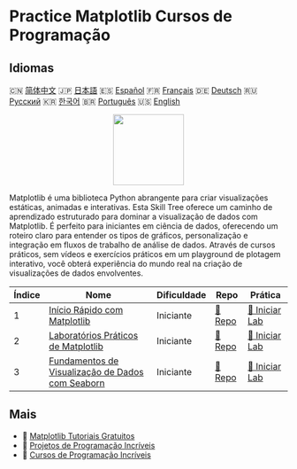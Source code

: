 # Practice Matplotlib Cursos de Programação

## Idiomas

🇨🇳 [简体中文](README_zh.md) 🇯🇵 [日本語](README_ja.md) 🇪🇸 [Español](README_es.md) 🇫🇷 [Français](README_fr.md) 🇩🇪 [Deutsch](README_de.md) 🇷🇺 [Русский](README_ru.md) 🇰🇷 [한국어](README_ko.md) 🇧🇷 [Português](README_pt.md) 🇺🇸 [English](README.md) 

<div align="center">
<img width="128px" src="https://file.labex.io/path/6PDQ0G40CdCX.png">
</div>

Matplotlib é uma biblioteca Python abrangente para criar visualizações estáticas, animadas e interativas. Esta Skill Tree oferece um caminho de aprendizado estruturado para dominar a visualização de dados com Matplotlib. É perfeito para iniciantes em ciência de dados, oferecendo um roteiro claro para entender os tipos de gráficos, personalização e integração em fluxos de trabalho de análise de dados. Através de cursos práticos, sem vídeos e exercícios práticos em um playground de plotagem interativo, você obterá experiência do mundo real na criação de visualizações de dados envolventes.

|   Índice | Nome                                                                                                              | Dificuldade   | Repo                                                                       | Prática                                                                         |
|----------|-------------------------------------------------------------------------------------------------------------------|---------------|----------------------------------------------------------------------------|---------------------------------------------------------------------------------|
|        1 | [Início Rápido com Matplotlib](https://labex.io/pt/courses/quick-start-with-matplotlib)                           | Iniciante     | [🔗 Repo](https://github.com/labex-labs/quick-start-with-matplotlib)       | [🚀 Iniciar Lab](https://labex.io/pt/courses/quick-start-with-matplotlib)       |
|        2 | [Laboratórios Práticos de Matplotlib](https://labex.io/pt/courses/matplotlib-practice-labs)                       | Iniciante     | [🔗 Repo](https://github.com/labex-labs/matplotlib-practice-labs)          | [🚀 Iniciar Lab](https://labex.io/pt/courses/matplotlib-practice-labs)          |
|        3 | [Fundamentos de Visualização de Dados com Seaborn](https://labex.io/pt/courses/seaborn-data-visualization-basics) | Iniciante     | [🔗 Repo](https://github.com/labex-labs/seaborn-data-visualization-basics) | [🚀 Iniciar Lab](https://labex.io/pt/courses/seaborn-data-visualization-basics) |

## Mais

- 🔗 [Matplotlib Tutoriais Gratuitos](https://github.com/labex-labs/matplotlib-free-tutorials)
- 🔗 [Projetos de Programação Incríveis](https://github.com/labex-labs/awesome-programming-projects)
- 🔗 [Cursos de Programação Incríveis](https://github.com/labex-labs/awesome-programming-courses)


